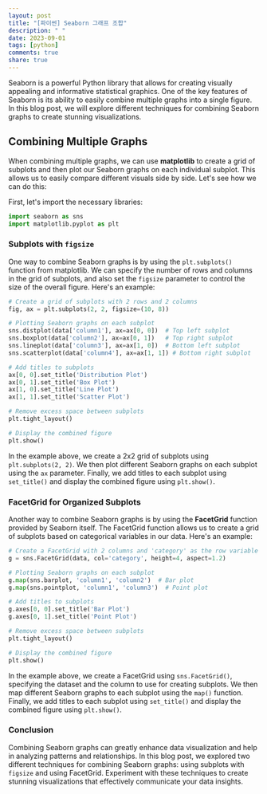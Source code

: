 ```yaml
---
layout: post
title: "[파이썬] Seaborn 그래프 조합"
description: " "
date: 2023-09-01
tags: [python]
comments: true
share: true
---
```


Seaborn is a powerful Python library that allows for creating visually appealing and informative statistical graphics. One of the key features of Seaborn is its ability to easily combine multiple graphs into a single figure. In this blog post, we will explore different techniques for combining Seaborn graphs to create stunning visualizations.

## Combining Multiple Graphs

When combining multiple graphs, we can use **matplotlib** to create a grid of subplots and then plot our Seaborn graphs on each individual subplot. This allows us to easily compare different visuals side by side. Let's see how we can do this:

First, let's import the necessary libraries:

```python
import seaborn as sns
import matplotlib.pyplot as plt
```

### Subplots with `figsize`

One way to combine Seaborn graphs is by using the `plt.subplots()` function from matplotlib. We can specify the number of rows and columns in the grid of subplots, and also set the `figsize` parameter to control the size of the overall figure. Here's an example:

```python
# Create a grid of subplots with 2 rows and 2 columns
fig, ax = plt.subplots(2, 2, figsize=(10, 8))

# Plotting Seaborn graphs on each subplot
sns.distplot(data['column1'], ax=ax[0, 0])  # Top left subplot
sns.boxplot(data['column2'], ax=ax[0, 1])   # Top right subplot
sns.lineplot(data['column3'], ax=ax[1, 0])  # Bottom left subplot
sns.scatterplot(data['column4'], ax=ax[1, 1]) # Bottom right subplot

# Add titles to subplots
ax[0, 0].set_title('Distribution Plot')
ax[0, 1].set_title('Box Plot')
ax[1, 0].set_title('Line Plot')
ax[1, 1].set_title('Scatter Plot')

# Remove excess space between subplots
plt.tight_layout()

# Display the combined figure
plt.show()
```

In the example above, we create a 2x2 grid of subplots using `plt.subplots(2, 2)`. We then plot different Seaborn graphs on each subplot using the `ax` parameter. Finally, we add titles to each subplot using `set_title()` and display the combined figure using `plt.show()`.

### FacetGrid for Organized Subplots

Another way to combine Seaborn graphs is by using the **FacetGrid** function provided by Seaborn itself. The FacetGrid function allows us to create a grid of subplots based on categorical variables in our data. Here's an example:

```python
# Create a FacetGrid with 2 columns and 'category' as the row variable
g = sns.FacetGrid(data, col='category', height=4, aspect=1.2)

# Plotting Seaborn graphs on each subplot
g.map(sns.barplot, 'column1', 'column2')  # Bar plot
g.map(sns.pointplot, 'column1', 'column3')  # Point plot

# Add titles to subplots
g.axes[0, 0].set_title('Bar Plot')
g.axes[0, 1].set_title('Point Plot')

# Remove excess space between subplots
plt.tight_layout()

# Display the combined figure
plt.show()
```

In the example above, we create a FacetGrid using `sns.FacetGrid()`, specifying the dataset and the column to use for creating subplots. We then map different Seaborn graphs to each subplot using the `map()` function. Finally, we add titles to each subplot using `set_title()` and display the combined figure using `plt.show()`.

### Conclusion

Combining Seaborn graphs can greatly enhance data visualization and help in analyzing patterns and relationships. In this blog post, we explored two different techniques for combining Seaborn graphs: using subplots with `figsize` and using FacetGrid. Experiment with these techniques to create stunning visualizations that effectively communicate your data insights.